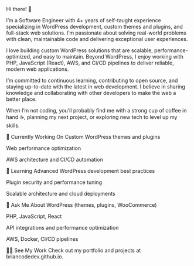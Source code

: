 Hi there! 👋

I’m a Software Engineer with 4+ years of self-taught experience specializing in WordPress development, custom themes and plugins, and full-stack web solutions. I’m passionate about solving real-world problems with clean, maintainable code and delivering exceptional user experiences.

I love building custom WordPress solutions that are scalable, performance-optimized, and easy to maintain. Beyond WordPress, I enjoy working with PHP, JavaScript (React), AWS, and CI/CD pipelines to deliver reliable, modern web applications.

I’m committed to continuous learning, contributing to open source, and staying up-to-date with the latest in web development. I believe in sharing knowledge and collaborating with other developers to make the web a better place.

When I’m not coding, you’ll probably find me with a strong cup of coffee in hand ☕️, planning my next project, or exploring new tech to level up my skills.

🔭 Currently Working On
Custom WordPress themes and plugins

Web performance optimization

AWS architecture and CI/CD automation

🌱 Learning
Advanced WordPress development best practices

Plugin security and performance tuning

Scalable architecture and cloud deployments

💬 Ask Me About
WordPress (themes, plugins, WooCommerce)

PHP, JavaScript, React

API integrations and performance optimization

AWS, Docker, CI/CD pipelines

👨‍💻 See My Work
Check out my portfolio and projects at briancodedev.github.io.
